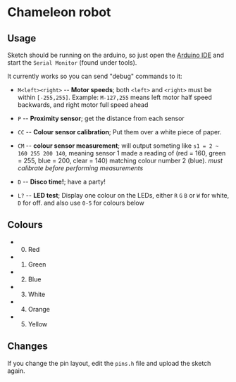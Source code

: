 # Chameleon robot

## Usage

Sketch should be running on the arduino, so just open the [Arduino IDE](http://www.arduino.cc/en/Main/Software#toc2) and start the `Serial Monitor` (found under tools).

It currently works so you can send "debug" commands to it:

* `M<left><right>` -- **Motor speeds**; both `<left>` and `<right>` must be within `[-255,255]`.
    Example: `M-127,255` means left motor half speed backwards, and right motor full speed ahead

* `P` -- **Proximity sensor**; get the distance from each sensor

* `CC` -- **Colour sensor calibration**; Put them over a white piece of paper.

* `CM` -- **colour sensor measurement**; will output someting like `s1 = 2 ~ 160 255 200 140`, meaning sensor 1 made a reading of (red = 160, green = 255, blue = 200, clear = 140) matching colour number 2 (blue).
*must calibrate before performing measurements*

* `D` -- **Disco time!**; have a party!

* `L?` -- **LED test**; Display one colour on the LEDs, either `R` `G` `B` or `W` for white, `D` for off. and also use `0-5` for colours below

## Colours

* 0. Red
* 1. Green
* 2. Blue
* 3. White
* 4. Orange
* 5. Yellow

## Changes

If you change the pin layout, edit the `pins.h` file and upload the sketch again.
